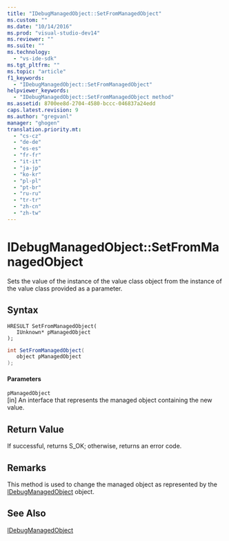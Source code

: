 ```yaml
---
title: "IDebugManagedObject::SetFromManagedObject"
ms.custom: ""
ms.date: "10/14/2016"
ms.prod: "visual-studio-dev14"
ms.reviewer: ""
ms.suite: ""
ms.technology: 
  - "vs-ide-sdk"
ms.tgt_pltfrm: ""
ms.topic: "article"
f1_keywords: 
  - "IDebugManagedObject::SetFromManagedObject"
helpviewer_keywords: 
  - "IDebugManagedObject::SetFromManagedObject method"
ms.assetid: 8700ee8d-2704-4580-bccc-046837a24edd
caps.latest.revision: 9
ms.author: "gregvanl"
manager: "ghogen"
translation.priority.mt: 
  - "cs-cz"
  - "de-de"
  - "es-es"
  - "fr-fr"
  - "it-it"
  - "ja-jp"
  - "ko-kr"
  - "pl-pl"
  - "pt-br"
  - "ru-ru"
  - "tr-tr"
  - "zh-cn"
  - "zh-tw"
---
```

# IDebugManagedObject::SetFromManagedObject
Sets the value of the instance of the value class object from the instance of the value class provided as a parameter.  
  
## Syntax  
  
```cpp#  
HRESULT SetFromManagedObject(   
   IUnknown* pManagedObject  
);  
```  
  
```c#  
int SetFromManagedObject(  
   object pManagedObject  
);  
```  
  
#### Parameters  
 `pManagedObject`  
 [in] An interface that represents the managed object containing the new value.  
  
## Return Value  
 If successful, returns S_OK; otherwise, returns an error code.  
  
## Remarks  
 This method is used to change the managed object as represented by the [IDebugManagedObject](../extensibility/idebugmanagedobject.md) object.  
  
## See Also  
 [IDebugManagedObject](../extensibility/idebugmanagedobject.md)